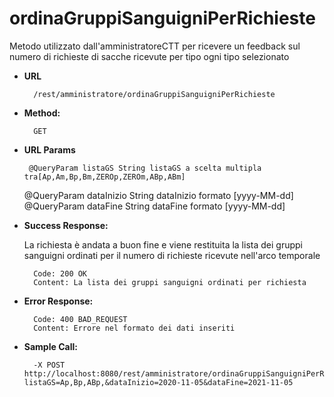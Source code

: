 # ordinaGruppiSanguigniPerRichieste

Metodo utilizzato dall'amministratoreCTT per ricevere un feedback sul numero di richieste di sacche ricevute per tipo ogni tipo selezionato

* **URL**

        /rest/amministratore/ordinaGruppiSanguigniPerRichieste

* **Method:**
  
        GET
  
*  **URL Params**

        @QueryParam listaGS String listaGS a scelta multipla tra[Ap,Am,Bp,Bm,ZEROp,ZEROm,ABp,ABm]
	@QueryParam dataInizio String dataInizio formato [yyyy-MM-dd]
	@QueryParam dataFine String dataFine formato [yyyy-MM-dd]

* **Success Response:**
  
    La richiesta è andata a buon fine e viene restituita la lista dei gruppi sanguigni ordinati per il numero di richieste ricevute nell'arco temporale

        Code: 200 OK
        Content: La lista dei gruppi sanguigni ordinati per richiesta

* **Error Response:**

        Code: 400 BAD_REQUEST
        Content: Errore nel formato dei dati inseriti

* **Sample Call:**

        -X POST http://localhost:8080/rest/amministratore/ordinaGruppiSanguigniPerRichieste?listaGS=Ap,Bp,ABp,&dataInizio=2020-11-05&dataFine=2021-11-05
 